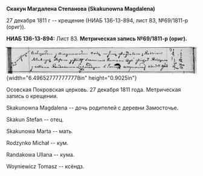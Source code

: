 **Скакун Магдалена Степанова (Skakunowna Magdalena)**

27 декабря 1811 г -- крещение (НИАБ 136-13-894, лист 83, №69/1811-р
(ориг)).

**НИАБ 136-13-894:** Лист 83. **Метрическая запись №69/1811-р (ориг).**

![](./media/a4f40f136861687d2e00ba33a3b30a124a97a659.png){width="6.496527777777778in"
height="0.9025in"}

Осовская Покровская церковь. 27 декабря 1811 года. Метрическая запись о
крещении.

Skakunowna Magdalena -- дочь родителей с деревни Замосточье.

Skakun Stefan -- отец.

Skakunowa Marta -- мать.

Rodzynko Michał -- кум.

Randakowa Ullana -- кума.

Woyniewicz Tomasz -- ксёндз.
